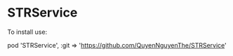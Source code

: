 # STRService

To install use:

pod 'STRService', :git => 'https://github.com/QuyenNguyenThe/STRService'
